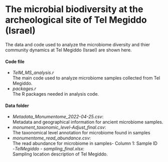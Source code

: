 # The microbial biodiversity at the archeological site of Tel Megiddo (Israel)

The data and code used to analyze the microbiome diversity and thier community dynamics at Tel Megiddo (Israel) are shown here.  

#### Code file  
- *TelM_MS_analysis.r*  
  The main code used to analyze microbiome samples collected from Tel Megiddo.  
- *packages.r*  
  The R packages needed in analysis code.  

#### Data folder  
- *Metadata_Monumentome_2022-04-25.csv*:  
  Metadata and geographical information for ancient microbiome samples.  
- *monument_taxonomic_level-Adjust_final.csv*:   
  The taxonomical level annotation for microbiome found in samples  
- *monumentome_read_abundance.csv*:  
  The read abundance for microbiome in samples- Column 1: Sample ID  
-*TelMegiddo - sampling_final.xlsx*:  
  Sampling location description of Tel Megiddo.  
